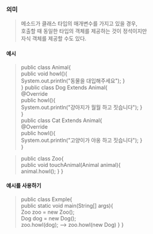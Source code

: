 ### 의미
> 메소드가 클래스 타입의 매개변수를 가지고 있을 경우,  
> 호출할 때 동일한 타입의 객체를 제공하는 것이 정석이지만  
> 자식 객체를 제공할 수도 있다.

#### 예시
> public class Animal{  
> 	public void howl(){  
> 		System.out.println("동물을 대입해주세요");
> 	}  
> }
> public class Dog Extends Animal{  
>   @Override  
>   public howl(){  
>       System.out.println("강아지가 월월 하고 짓습니다");
>   }  
> }  
> public class Cat Extends Animal{  
>   @Override  
>   public howl(){  
>       System.out.println("고양이가 야옹 하고 짓습니다");
>   }  
> }  

>public class Zoo{  
>	public void touchAnimal(Animal animal){  
>		animal.howl();
>	}
>}  

#### 예시를 사용하기
> public class Exmple{  
> 	public static void main(String\[] args){  
> 		Zoo zoo = new Zoo();  
> 		Dog dog = new Dog();  
> 		zoo.howl(dog); --> zoo.howl(new Dog)
> 	}
> }